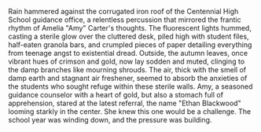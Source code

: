 Rain hammered against the corrugated iron roof of the Centennial High School guidance office, a relentless percussion that mirrored the frantic rhythm of Amelia "Amy" Carter's thoughts.  The fluorescent lights hummed, casting a sterile glow over the cluttered desk, piled high with student files, half-eaten granola bars, and crumpled pieces of paper detailing everything from teenage angst to existential dread.  Outside, the autumn leaves, once vibrant hues of crimson and gold, now lay sodden and muted, clinging to the damp branches like mourning shrouds.  The air, thick with the smell of damp earth and stagnant air freshener, seemed to absorb the anxieties of the students who sought refuge within these sterile walls.  Amy, a seasoned guidance counselor with a heart of gold, but also a stomach full of apprehension, stared at the latest referral, the name "Ethan Blackwood" looming starkly in the center.  She knew this one would be a challenge.  The school year was winding down, and the pressure was building.
